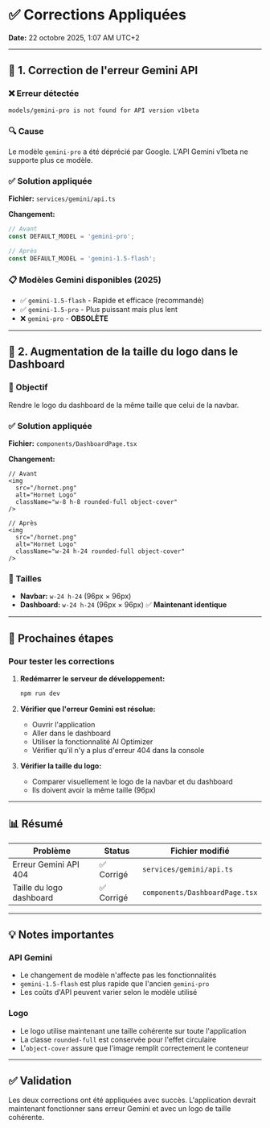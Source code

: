 # ✅ Corrections Appliquées

**Date:** 22 octobre 2025, 1:07 AM UTC+2

---

## 🔧 1. Correction de l'erreur Gemini API

### ❌ Erreur détectée
```
models/gemini-pro is not found for API version v1beta
```

### 🔍 Cause
Le modèle `gemini-pro` a été déprécié par Google. L'API Gemini v1beta ne supporte plus ce modèle.

### ✅ Solution appliquée

**Fichier:** `services/gemini/api.ts`

**Changement:**
```typescript
// Avant
const DEFAULT_MODEL = 'gemini-pro';

// Après
const DEFAULT_MODEL = 'gemini-1.5-flash';
```

### 📋 Modèles Gemini disponibles (2025)
- ✅ `gemini-1.5-flash` - Rapide et efficace (recommandé)
- ✅ `gemini-1.5-pro` - Plus puissant mais plus lent
- ❌ `gemini-pro` - **OBSOLÈTE**

---

## 🎨 2. Augmentation de la taille du logo dans le Dashboard

### 🎯 Objectif
Rendre le logo du dashboard de la même taille que celui de la navbar.

### ✅ Solution appliquée

**Fichier:** `components/DashboardPage.tsx`

**Changement:**
```tsx
// Avant
<img 
  src="/hornet.png" 
  alt="Hornet Logo" 
  className="w-8 h-8 rounded-full object-cover"
/>

// Après
<img 
  src="/hornet.png" 
  alt="Hornet Logo" 
  className="w-24 h-24 rounded-full object-cover"
/>
```

### 📏 Tailles
- **Navbar:** `w-24 h-24` (96px × 96px)
- **Dashboard:** `w-24 h-24` (96px × 96px) ✅ **Maintenant identique**

---

## 🚀 Prochaines étapes

### Pour tester les corrections

1. **Redémarrer le serveur de développement:**
   ```bash
   npm run dev
   ```

2. **Vérifier que l'erreur Gemini est résolue:**
   - Ouvrir l'application
   - Aller dans le dashboard
   - Utiliser la fonctionnalité AI Optimizer
   - Vérifier qu'il n'y a plus d'erreur 404 dans la console

3. **Vérifier la taille du logo:**
   - Comparer visuellement le logo de la navbar et du dashboard
   - Ils doivent avoir la même taille (96px)

---

## 📊 Résumé

| Problème | Status | Fichier modifié |
|----------|--------|-----------------|
| Erreur Gemini API 404 | ✅ Corrigé | `services/gemini/api.ts` |
| Taille du logo dashboard | ✅ Corrigé | `components/DashboardPage.tsx` |

---

## 💡 Notes importantes

### API Gemini
- Le changement de modèle n'affecte pas les fonctionnalités
- `gemini-1.5-flash` est plus rapide que l'ancien `gemini-pro`
- Les coûts d'API peuvent varier selon le modèle utilisé

### Logo
- Le logo utilise maintenant une taille cohérente sur toute l'application
- La classe `rounded-full` est conservée pour l'effet circulaire
- L'`object-cover` assure que l'image remplit correctement le conteneur

---

## ✅ Validation

Les deux corrections ont été appliquées avec succès. L'application devrait maintenant fonctionner sans erreur Gemini et avec un logo de taille cohérente.
